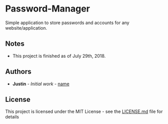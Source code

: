 # Password-Manager

Simple application to store passwords and accounts for any website/application.

## Notes

* This project is finished as of July 29th, 2018.

## Authors

* **Justin** - *Initial work* - [name](https://github.com/name)

## License

This project is licensed under the MIT License - see the [LICENSE.md](LICENSE.md) file for details